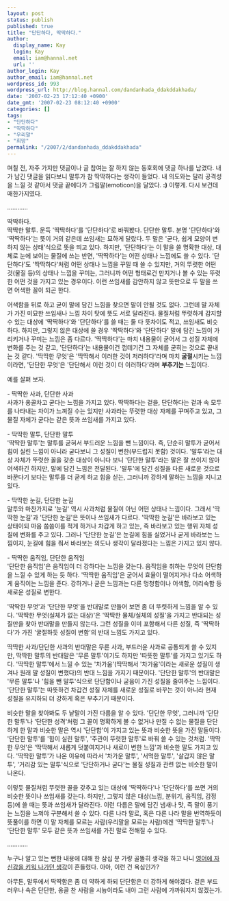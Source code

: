 ```yaml
---
layout: post
status: publish
published: true
title: "단단하다, 딱딱하다."
author:
  display_name: Kay
  login: Kay
  email: iam@hannal.net
  url: ''
author_login: Kay
author_email: iam@hannal.net
wordpress_id: 993
wordpress_url: http://blog.hannal.com/dandanhada_ddakddakhada/
date: '2007-02-23 17:12:40 +0900'
date_gmt: '2007-02-23 08:12:40 +0900'
categories: []
tags:
- "단단하다"
- "딱딱하다"
- "우리말"
- "희망"
permalink: "/2007/2/dandanhada_ddakddakhada"
---
```

<p>며칠 전, 자주 가지만 댓글이나 글 참여는 잘 하지 않는 동호회에 댓글 하나를 남겼다. 내가 남긴 댓글을 읽다보니 말투가 참 딱딱하다는 생각이 들었다. 내 의도와는 달리 공격성을 느낄 것 같아서 댓글 끝에다가 그림말(emoticon)을 달았다. <strong>:)</strong> 이렇게. 다시 보건데 매한가지였다.</p>
<p>............</p>
<p>딱딱하다.<br />
딱딱한 말투. 문득 '딱딱하다'를 '단단하다'로 바꿔봤다. 단단한 말투. 분명 '단단하다'와 '딱딱하다'는 뜻이 거의 같은데 쓰임새는 묘하게 달랐다. 두 말은 '굳다, 쉽게 모양이 변하지 않는 상태'식으로 뜻을 띄고 있다. 하지만, '단단하다'는 이 말을 쓸 명확한 대상, 대체로 눈에 보이는 물질에 쓰는 반면, '딱딱하다'는 어떤 상태나 느낌에도 쓸 수 있다. '단단하다'도 '딱딱하다'처럼 어떤 상태나 느낌을 꾸밀 때 쓸 수 있지만, 거의 뚜렷한 어떤 것(물질 등)의 상태나 느낌을 꾸미는, 그러니까 어떤 형태로건 만지거나 볼 수 있는 뚜렷한 어떤 것을 가지고 있는 경우이다. 이런 쓰임새를 감안하지 않고 뜻만으로 두 말을 쓰면 어색한 꼴이 되곤 한다.</p>
<p>어색함을 뒤로 하고 굳이 말에 담긴 느낌을 찾으면 말이 안될 것도 없다. 그런데 말 자체가 가진 미묘한 쓰임새나 느낌 차이 탓에 뜻도 서로 달라진다. 물질처럼 뚜렷하게 감지할 수 있는 대상에 '딱딱하다'와 '단단하다'를 쓸 때는 둘 다 뜻차이도 적고, 쓰임새도 비슷하다. 하지만, 그렇지 않은 대상에 쓸 경우 '딱딱하다'와 '단단하다' 말에 담긴 느낌이 가리키거나 꾸미는 느낌은 좀 다르다. '딱딱하다'는 마치 내용물이 굳어서 그 성질 자체에 변화를 주는 것 같고, '단단하다'는 내용물이건 껍데기건 그 자체를 굳히는 것으로 끝내는 것 같다. '딱딱한 무엇'은 '딱딱해서 이러한 것이 저러하다'라며 마치 <strong>굴절</strong>시키는 느낌이라면, '단단한 무엇'은 '단단해서 이런 것이 더 이러하다'라며 <strong>부추기는</strong> 느낌이다.</p>
<p>예를 살펴 보자.</p>
<p>- 딱딱한 사과, 단단한 사과<br />
사과가 옹골차고 굳다는 느낌을 가지고 있다. 딱딱하다는 겉을, 단단하다는 겉과 속 모두를 나타내는 차이가 느껴질 수는 있지만 사과라는 뚜렷한 대상 자체를 꾸며주고 있고, 그 물질 자체가 굳다는 같은 뜻과 쓰임새를 가지고 있다.</p>
<p>- 딱딱한 말투, 단단한 말투<br />
'딱딱한 말투'는 말투를 굳혀서 부드러운 느낌을 뺀 느낌이다. 즉, 단순히 말투가 굳어서 힘이 실린 느낌이 아니라 굳다보니 그 성질이 변한(부드럽지 못함) 것이다. '말투'라는 대상 자체가 뚜렷한 꼴을 갖춘 대상이 아니다 보니 '단단한 말투'라는 말은 잘 쓰이지 않아 어색하긴 하지만, 말에 담긴 느낌은 전달된다. '말투'에 담긴 성질을 다른 새로운 것으로 바꾼다기 보다는 말투를 더 굳게 하고 힘을 싣는, 그러니까 강하게 말하는 느낌을 지니고 있다.</p>
<p>- 딱딱한 눈길, 단단한 눈길<br />
말투와 마찬가지로 '눈길' 역시 사과처럼 물질이 아닌 어떤 상태나 느낌이다. 그래서 '딱딱한 눈길'과 '단단한 눈길'은 뜻이나 쓰임새가 다르다. '딱딱한 눈길'은 바라보고 있는 상태이되 마음 씀씀이를 적게 하거나 차갑게 하고 있는, 즉 바라보고 있는 행위 자체 성질에 변화를 주고 있다. 그러나 '단단한 눈길'은 눈길에 힘을 실었거나 굳게 바라보는 느낌이지, 눈길에 힘을 줘서 바라보는 의도나 생각이 달라졌다는 느낌은 가지고 있지 않다.</p>
<p>- 딱딱한 움직임, 단단한 움직임<br />
'단단한 움직임'은 움직임이 더 강하다는 느낌을 갖는다. 움직임을 취하는 무엇이 단단함을 느낄 수 있게 하는 듯 하다. '딱딱한 움직임'은 굳어서 효율이 떨어지거나 다소 어색하게 움직이는 느낌을 준다. 강하거나 굳은 느낌과는 다른 멍청함이나 어색함, 어리숙함 등 새로운 성질로 변한다.</p>
<p>'딱딱한 무엇'과 '단단한 무엇'을 반대말로 만들어 보면 좀 더 뚜렷하게 느낌을 알 수 있다. '딱딱한 무엇(실체가 없는 대상)'은 '딱딱한 물체/실체의 성질'을 가지고 반대되는 성질만을 찾아 반대말을 만들지 않는다. 그런 성질을 이미 포함해서 다른 성질, 즉 '딱딱하다'가 가진 '굴절하듯 성질이 변함'의 반대 느낌도 가지고 있다.</p>
<p>딱딱한 사과/단단한 사과의 반대말은 무른 사과, 부드러운 사과로 공통되게 쓸 수 있지만, 딱딱한 말투의 반대말은 '무른 말투'이기도 하지만 '따뜻한 말투'를 가지고 있기도 하다. '딱딱한 말투'에서 느낄 수 있는 '차가움'(딱딱해서 '차가움'이라는 새로운 성질이 생겨나 원래 말 성질이 변했다)의 반대 느낌을 가지기 때문이다. '단단한 말투'의 반대말은 '무른 말투'나 '힘을 뺀 말투'식으로 단단함이나 굳음이 가진 성질을 줄여주는 느낌이다. '단단한 말투'는 따뜻하건 차갑건 성질 자체를 새로운 성질로 바꾸는 것이 아니라 현재 성질을 유지하되 더 강하게 혹은 부추기기 때문이다.</p>
<p>비슷한 말을 찾아봐도 두 낱말이 가진 다름을 알 수 있다. '단단한 무엇', 그러니까 '단단한 말투'나 '단단한 성격'처럼 그 꼴이 명확하게 볼 수 없거나 만질 수 없는 물질을 단단하게 한 말과 비슷한 말은 역시 '단단함'이 가지고 있는 뜻과 비슷한 뜻을 가진 말들이다. '단단한 말투'를 '힘이 실린 말투', '주관이 뚜렷한 말투'로 바꿔 쓸 수 있는 것처럼. '딱딱한 무엇'은 '딱딱해서 새롭게 덧붙여지거나 새로이 변한 느낌'과 비슷한 말도 가지고 있다. '딱딱한 말투'가 나온 이유에 따라서 '차가운 말투', '서먹한 말투', '살갑지 않은 말투', '거리감 있는 말투'식으로 '단단하거나 굳다'는 물질 성질과 관련 없는 비슷한 말이 나온다.</p>
<p>이렇듯 물질처럼 뚜렷한 꼴을 갖추고 있는 대상에 '딱딱하다'나 '단단하다'를 쓰면 거의 비슷한 뜻이나 쓰임새를 갖는다. 하지만, 그렇지 않은 대상(느낌, 분위기, 움직임, 감정 등)에 쓸 때는 뜻과 쓰임새가 달라진다. 이런 다름은 말에 담긴 냄새나 맛, 즉 말이 풍기는 느낌을 느껴야 구분해서 쓸 수 있다. 다른 나라 말로, 혹은 다른 나라 말을 번역하듯이 뜻풀이를 하면 이 말 자체를 모르는 사람(우리말을 모르는 사람)에겐 '딱딱한 말투'나 '단단한 말투' 모두 같은 뜻과 쓰임새를 가진 말로 전해질 수 있다.</p>
<p>............</p>
<p>누구나 알고 있는 뻔한 내용에 대해 한 삼십 분 가량 골똘히 생각을 하고 나니 <a href="http://blog.hannal.com/the_self-confidence_on_the_conviction/">영어에 자신감을 키워 나가던 생각</a>이 흔들렸다. 아아, 이런 건 욕심인가?</p>
<p>아무튼, 말투에서 딱딱함은 좀 더 약하게 하되 단단함은 더 강하게 해야겠다. 겉은 부드러우나 속은 단단한, 옹골 찬 사람을 시늉이라도 내야 그런 사람에 가까워지지 않겠는가.</p>
